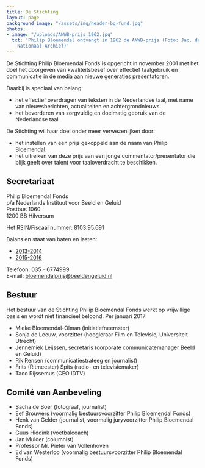 ```yaml
---
title: De Stichting
layout: page
background_image: "/assets/img/header-bg-fund.jpg"
photos:
- image: "/uploads/ANWB-prijs_1962.jpg"
  txt: 'Philip Bloemendal ontvangt in 1962 de ANWB-prijs (Foto: Jac. de Nijs. Bron:
    Nationaal Archief)'
---
```


De Stichting Philip Bloemendal Fonds is opgericht in november 2001 met het doel het doorgeven van kwaliteitsbesef over effectief taalgebruik en communicatie in de media aan nieuwe generaties presentatoren.

Daarbij is speciaal van belang:

* het effectief overdragen van teksten in de Nederlandse taal, met name van nieuwsberichten, actualiteiten en achtergrondnieuws.
* het bevorderen van zorgvuldig en doelmatig gebruik van de Nederlandse taal. 

De Stichting wil haar doel onder meer verwezenlijken door:

* het instellen van een prijs gekoppeld aan de naam van Philip Bloemendal.
* het uitreiken van deze prijs aan een jonge commentator/presentator die blijk geeft over talent voor taaloverdracht te beschikken. 

## Secretariaat

Philip Bloemendal Fonds  
p/a Nederlands Instituut voor Beeld en Geluid  
Postbus 1060  
1200 BB Hilversum  

Het RSIN/Fiscaal nummer: 8103.95.691  

Balans en staat van baten en lasten:

* [2013-2014](/uploads/Financieeljaarverslag2013-2014PBP.pdf)
* [2015-2016](/uploads/Financieeljaarverslag2015-2016PBP.pdf)

Telefoon: 035 - 6774999  
E-mail: [bloemendalprijs@beeldengeluid.nl](mailto:bloemendalprijs@beeldengeluid.nl)  

## Bestuur

Het bestuur van de Stichting Philip Bloemendal Fonds werkt op vrijwillige basis en wordt niet financieel beloond. Per januari 2017:

* Mieke Bloemendal-Olman (initiatiefneemster)
* Sonja de Leeuw, voorzitter (hoogleraar Film en Televisie, Universiteit Utrecht)
* Jennemiek Leijssen, secretaris (corporate communicatemanager Beeld en Geluid)
* Rik Rensen (communicatiestrateeg en journalist)
* Frits (Ritmeester) Spits (radio- en televisiemaker)
* Taco Rijssemus (CEO IDTV)

## Comité van Aanbeveling

* Sacha de Boer (fotograaf, journalist)
* Eef Brouwers (voormalig bestuursvoorzitter Philip Bloemendal Fonds)
* Henk van Gelder (journalist, voormalig juryvoorzitter Philip Bloemendal Fonds)
* Guus Hiddink (voetbalcoach)
* Jan Mulder (columnist)
* Professor Mr. Pieter van Vollenhoven 
* Ed van Westerloo (voormalig bestuursvoorzitter Philip Bloemendal Fonds)

